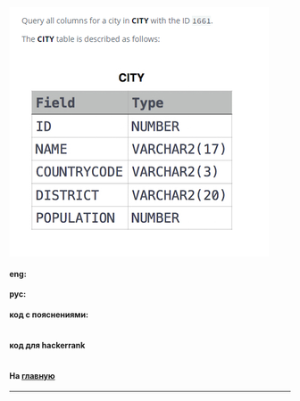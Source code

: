 <img src="./art/4.png" alt="solution" >

#### eng:



#### рус:



#### код с пояснениями:
```sql

```

#### код для hackerrank
```sql

```


#### На [главную](https://github.com/BEPb/hackerrank_sql#readme)

---
